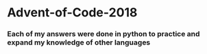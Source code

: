 # Advent-of-Code-2018

### Each of my answers were done in python to practice and expand my knowledge of other languages
